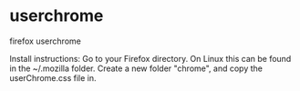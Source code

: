 # userchrome
firefox userchrome

Install instructions:
Go to your Firefox directory. On Linux this can be found in the ~/.mozilla folder. Create a new folder "chrome", and copy the userChrome.css file in.
